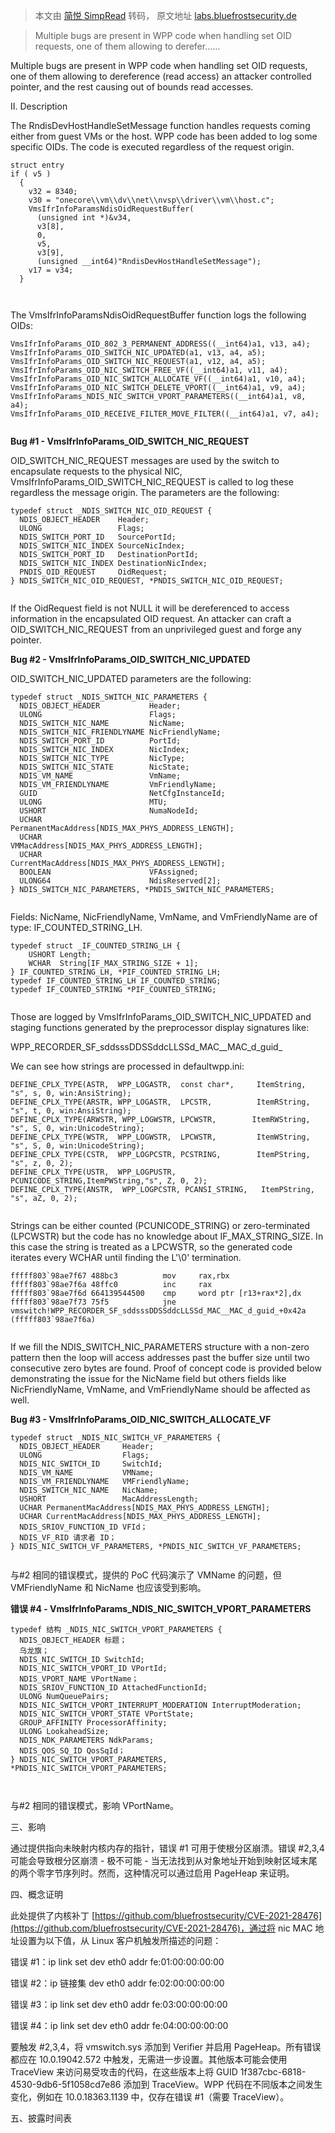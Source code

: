 > 本文由 [简悦 SimpRead](http://ksria.com/simpread/) 转码， 原文地址 [labs.bluefrostsecurity.de](https://labs.bluefrostsecurity.de/advisories/bfs-sa-2021-001/)

> Multiple bugs are present in WPP code when handling set OID requests, one of them allowing to derefer......

Multiple bugs are present in WPP code when handling set OID requests, one of them allowing to dereference (read access) an attacker controlled pointer, and the rest causing out of bounds read accesses.

II. Description

The RndisDevHostHandleSetMessage function handles requests coming either from guest VMs or the host. WPP code has been added to log some specific OIDs. The code is executed regardless of the request origin. 

```
struct entry
if ( v5 )
  {
    v32 = 8340;
    v30 = "onecore\\vm\\dv\\net\\nvsp\\driver\\vm\\host.c";
    VmsIfrInfoParamsNdisOidRequestBuffer(
      (unsigned int *)&v34,
      v3[8],
      0,
      v5,
      v3[9],
      (unsigned __int64)"RndisDevHostHandleSetMessage");
    v17 = v34;
  }



```

The VmsIfrInfoParamsNdisOidRequestBuffer function logs the following OIDs:

```
VmsIfrInfoParams_OID_802_3_PERMANENT_ADDRESS((__int64)a1, v13, a4);
VmsIfrInfoParams_OID_SWITCH_NIC_UPDATED(a1, v13, a4, a5);
VmsIfrInfoParams_OID_SWITCH_NIC_REQUEST(a1, v12, a4, a5);
VmsIfrInfoParams_OID_NIC_SWITCH_FREE_VF((__int64)a1, v11, a4);
VmsIfrInfoParams_OID_NIC_SWITCH_ALLOCATE_VF((__int64)a1, v10, a4);
VmsIfrInfoParams_OID_NIC_SWITCH_DELETE_VPORT((__int64)a1, v9, a4);
VmsIfrInfoParams_NDIS_NIC_SWITCH_VPORT_PARAMETERS((__int64)a1, v8, a4);
VmsIfrInfoParams_OID_RECEIVE_FILTER_MOVE_FILTER((__int64)a1, v7, a4);


```

 **Bug #1 - VmsIfrInfoParams_OID_SWITCH_NIC_REQUEST**

OID_SWITCH_NIC_REQUEST messages are used by the switch to encapsulate requests to the physical NIC, VmsIfrInfoParams_OID_SWITCH_NIC_REQUEST is called to log these regardless the message origin. The parameters are the following:

```
typedef struct _NDIS_SWITCH_NIC_OID_REQUEST {
  NDIS_OBJECT_HEADER    Header;
  ULONG                 Flags;
  NDIS_SWITCH_PORT_ID   SourcePortId;
  NDIS_SWITCH_NIC_INDEX SourceNicIndex;
  NDIS_SWITCH_PORT_ID   DestinationPortId;
  NDIS_SWITCH_NIC_INDEX DestinationNicIndex;
  PNDIS_OID_REQUEST     OidRequest;
} NDIS_SWITCH_NIC_OID_REQUEST, *PNDIS_SWITCH_NIC_OID_REQUEST;


```

If the OidRequest field is not NULL it will be dereferenced to access information in the encapsulated OID request. An attacker can craft a  OID_SWITCH_NIC_REQUEST from an unprivileged guest and forge any pointer.

**Bug #2 - VmsIfrInfoParams_OID_SWITCH_NIC_UPDATED**

OID_SWITCH_NIC_UPDATED parameters are the following:

```
typedef struct _NDIS_SWITCH_NIC_PARAMETERS {
  NDIS_OBJECT_HEADER           Header;
  ULONG                        Flags;
  NDIS_SWITCH_NIC_NAME         NicName;
  NDIS_SWITCH_NIC_FRIENDLYNAME NicFriendlyName;
  NDIS_SWITCH_PORT_ID          PortId;
  NDIS_SWITCH_NIC_INDEX        NicIndex;
  NDIS_SWITCH_NIC_TYPE         NicType;
  NDIS_SWITCH_NIC_STATE        NicState;
  NDIS_VM_NAME                 VmName;
  NDIS_VM_FRIENDLYNAME         VmFriendlyName;
  GUID                         NetCfgInstanceId;
  ULONG                        MTU;
  USHORT                       NumaNodeId;
  UCHAR                        PermanentMacAddress[NDIS_MAX_PHYS_ADDRESS_LENGTH];
  UCHAR                        VMMacAddress[NDIS_MAX_PHYS_ADDRESS_LENGTH];
  UCHAR                        CurrentMacAddress[NDIS_MAX_PHYS_ADDRESS_LENGTH];
  BOOLEAN                      VFAssigned;
  ULONG64                      NdisReserved[2];
} NDIS_SWITCH_NIC_PARAMETERS, *PNDIS_SWITCH_NIC_PARAMETERS;


```

Fields: NicName, NicFriendlyName, VmName, and VmFriendlyName are of type: IF_COUNTED_STRING_LH.

```
typedef struct _IF_COUNTED_STRING_LH {
    USHORT Length;
    WCHAR  String[IF_MAX_STRING_SIZE + 1];
} IF_COUNTED_STRING_LH, *PIF_COUNTED_STRING_LH;
typedef IF_COUNTED_STRING_LH IF_COUNTED_STRING;
typedef IF_COUNTED_STRING *PIF_COUNTED_STRING;


```

Those are logged by VmsIfrInfoParams_OID_SWITCH_NIC_UPDATED and staging functions generated by the preprocessor display signatures like:

WPP_RECORDER_SF_sddsssDDSSddcLLSSd_MAC__MAC_d_guid_

We can see how strings are processed in defaultwpp.ini:

```
DEFINE_CPLX_TYPE(ASTR,  WPP_LOGASTR,  const char*,     ItemString,  "s", s, 0, win:AnsiString);
DEFINE_CPLX_TYPE(ARSTR, WPP_LOGASTR,  LPCSTR,          ItemRString, "s", t, 0, win:AnsiString);
DEFINE_CPLX_TYPE(ARWSTR, WPP_LOGWSTR, LPCWSTR,        ItemRWString, "s", S, 0, win:UnicodeString);
DEFINE_CPLX_TYPE(WSTR,  WPP_LOGWSTR,  LPCWSTR,         ItemWString, "s", S, 0, win:UnicodeString);
DEFINE_CPLX_TYPE(CSTR,  WPP_LOGPCSTR, PCSTRING,        ItemPString, "s", z, 0, 2);
DEFINE_CPLX_TYPE(USTR,  WPP_LOGPUSTR, PCUNICODE_STRING,ItemPWString,"s", Z, 0, 2);
DEFINE_CPLX_TYPE(ANSTR,  WPP_LOGPCSTR, PCANSI_STRING,   ItemPString, "s", aZ, 0, 2);


```

Strings can be either counted (PCUNICODE_STRING) or zero-terminated (LPCWSTR) but the code has no knowledge about IF_MAX_STRING_SIZE. In this case the string is treated as a LPCWSTR, so the generated code iterates every WCHAR until finding the L'\0' termination.  

```
fffff803`98ae7f67 488bc3          mov     rax,rbx
fffff803`98ae7f6a 48ffc0          inc     rax
fffff803`98ae7f6d 664139544500    cmp     word ptr [r13+rax*2],dx 
fffff803`98ae7f73 75f5            jne     vmswitch!WPP_RECORDER_SF_sddsssDDSSddcLLSSd_MAC__MAC_d_guid_+0x42a (fffff803`98ae7f6a)


```

If we fill the NDIS_SWITCH_NIC_PARAMETERS structure with a non-zero pattern then the loop will access addresses past the buffer size until two consecutive zero bytes are found. Proof of concept code is provided below demonstrating the issue for the NicName field but others fields like NicFriendlyName, VmName, and VmFriendlyName should be affected as well.

**Bug #3 - VmsIfrInfoParams_OID_NIC_SWITCH_ALLOCATE_VF**

```
typedef struct _NDIS_NIC_SWITCH_VF_PARAMETERS {
  NDIS_OBJECT_HEADER     Header;
  ULONG                  Flags;
  NDIS_NIC_SWITCH_ID     SwitchId;
  NDIS_VM_NAME           VMName;
  NDIS_VM_FRIENDLYNAME   VMFriendlyName;
  NDIS_SWITCH_NIC_NAME   NicName;
  USHORT                 MacAddressLength;
  UCHAR PermanentMacAddress[NDIS_MAX_PHYS_ADDRESS_LENGTH];
  UCHAR CurrentMacAddress[NDIS_MAX_PHYS_ADDRESS_LENGTH];
  NDIS_SRIOV_FUNCTION_ID VFId；
  NDIS_VF_RID 请求者 ID；
} NDIS_NIC_SWITCH_VF_PARAMETERS, *PNDIS_NIC_SWITCH_VF_PARAMETERS;


```

与#2 相同的错误模式，提供的 PoC 代码演示了 VMName 的问题，但 VMFriendlyName 和 NicName 也应该受到影响。

**错误 #4 - VmsIfrInfoParams_NDIS_NIC_SWITCH_VPORT_PARAMETERS**

```
typedef 结构 _NDIS_NIC_SWITCH_VPORT_PARAMETERS {
  NDIS_OBJECT_HEADER 标题；
  乌龙旗；
  NDIS_NIC_SWITCH_ID SwitchId;
  NDIS_NIC_SWITCH_VPORT_ID VPortId;
  NDIS_VPORT_NAME VPortName；
  NDIS_SRIOV_FUNCTION_ID AttachedFunctionId;
  ULONG NumQueuePairs;
  NDIS_NIC_SWITCH_VPORT_INTERRUPT_MODERATION InterruptModeration;
  NDIS_NIC_SWITCH_VPORT_STATE VPortState;
  GROUP_AFFINITY ProcessorAffinity;
  ULONG LookaheadSize;
  NDIS_NDK_PARAMETERS NdkParams;
  NDIS_QOS_SQ_ID QosSqId；
} NDIS_NIC_SWITCH_VPORT_PARAMETERS, *PNDIS_NIC_SWITCH_VPORT_PARAMETERS;



```

与#2 相同的错误模式，影响 VPortName。

三、影响

通过提供指向未映射内核内存的指针，错误 #1 可用于使根分区崩溃。错误 #2,3,4 可能会导致根分区崩溃 - 极不可能 - 当无法找到从对象地址开始到映射区域末尾的两个零字节序列时。然而，这种情况可以通过启用 PageHeap 来证明。

四、概念证明

此处提供了内核补丁 [https://github.com/bluefrostsecurity/CVE-2021-28476](https://github.com/bluefrostsecurity/CVE-2021-28476)，通过将 nic MAC 地址设置为以下值，从 Linux 客户机触发所描述的问题：

错误 #1：ip link set dev eth0 addr fe:01:00:00:00:00

错误 #2：ip 链接集 dev eth0 addr fe:02:00:00:00:00

错误 #3：ip link set dev eth0 addr fe:03:00:00:00:00

错误 #4：ip link set dev eth0 addr fe:04:00:00:00:00

要触发 #2,3,4，将 vmswitch.sys 添加到 Verifier 并启用 PageHeap。所有错误都应在 10.0.19042.572 中触发，无需进一步设置。其他版本可能会使用 TraceView 来访问易受攻击的代码，在这些版本上将 GUID 1f387cbc-6818-4530-9db6-5f1058cd7e86 添加到 TraceView。WPP 代码在不同版本之间发生变化，例如在 10.0.18363.1139 中，仅存在错误 #1（需要 TraceView）。

五、披露时间表